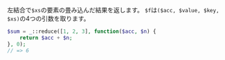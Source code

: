 左結合で`$xs`の要素の畳み込んだ結果を返します。
`$f`は`($acc, $value, $key, $xs)`の4つの引数を取ります。

```php
$sum = _::reduce([1, 2, 3], function($acc, $n) {
    return $acc + $n;
}, 0);
// => 6
```
